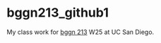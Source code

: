 # bggn213_github1
My class work for [bggn 213](https://bioboot.github.io/bggn213_W25/) W25 at UC San Diego. 
